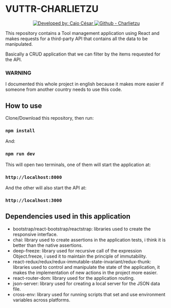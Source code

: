 # VUTTR-CHARLIETZU

<p align="center">
  <a href="https://www.linkedin.com/in/caio-c%C3%A9sar-silva-1aa8b7101/" target="_blank">
    <img alt="Developed by: Caio César" src="https://img.shields.io/badge/developed%20by-Caio%20C%C3%A9sar-blueviolet">
  </a>
  <a href="https://github.com/Charlietzu" target="_blank" >
    <img alt="Github - Charlietzu" src="https://img.shields.io/badge/GitHub-Charlietzu-blueviolet">
  </a>
</p>

This repository contains a Tool management application using React and makes requests for a third-party API that contains all the data to be manipulated. <br />

Basically a CRUD application that we can filter by the items requested for the API. <br />

### WARNING

I documented this whole project in english because it makes more easier if someone from another country needs to use this code.

## How to use

Clone/Download this repository, then run:

### `npm install`

And:

### `npm run dev`

This will open two terminals, one of them will start the application at:

### `http://localhost:8000`

And the other will also start the API at:

### `http://localhost:3000`

## Dependencies used in this application

- bootstrap/react-bootstrap/reactstrap: libraries used to create the responsive interface.
- chai: library used to create assertions in the application tests, i think it is better than the native assertions.
- deep-freeze: library used for recursive call of the expression Object.freeze, i used it to maintain the principle of immutability.
- react-redux/redux/redux-immutable-state-invariant/redux-thunk: libraries used to control and manipulate the state of the application, it makes the implementation of new actions in the project more easier.
- react-router-dom: library used for the application routing.
- json-server: library used for creating a local server for the JSON data file.
- cross-env: library used for running scripts that set and use environment variables across platforms.
